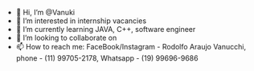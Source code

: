 - 👋 Hi, I’m @Vanuki
- 👀 I’m interested in internship vacancies
- 🌱 I’m currently learning JAVA, C++, software engineer
- 💞️ I’m looking to collaborate on 
- 📫 How to reach me: FaceBook/Instagram - Rodolfo Araujo Vanucchi, phone - (11) 99705-2178, Whatsapp - (19) 99696-9686  

<!---
Vanuki/Vanuki is a ✨ special ✨ repository because its `README.md` (this file) appears on your GitHub profile.
You can click the Preview link to take a look at your changes.
--->
